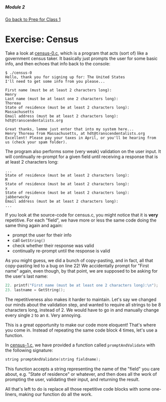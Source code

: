##### Module 2
[Go back to Prep for Class 1](../../class1-prep#functions)
# Exercise: Census

Take a look at [census-0.c](./census-0.c), which is a program that acts (sort of) like a government census taker. It basically just prompts the user for some basic info, and then echoes that info back to the console:

```
$ ./census-0
Hello, thank you for signing up for: The United States
I'll need to get some info from you please...

First name (must be at least 2 characters long):
Henry
Last name (must be at least one 2 characters long):
Thoreau
State of residence (must be at least 2 characters long):
Massachusetts
Email address (must be at least 2 characters long):
hdt@transcendentalists.org

Great thanks, lemme just enter that into my system here...
Henry Thoreau from Massachusetts, at hdt@transcendentalists.org
Excellent! Please pay your taxes in April, or you'll be hearing from us (check your spam folder).
```

The program also performs some (very weak) validation on the user input. It will continually re-prompt for a given field until receiving a response that is at least 2 characters long:

```
...
State of residence (must be at least 2 characters long):
M
State of residence (must be at least 2 characters long):
x
State of residence (must be at least 2 characters long):
jabberwocky
Email address (must be at least 2 characters long):
...
```
  
If you look at the source-code for census.c, you might notice that it is **very** repetitive. For each "field", we have more or less the same code doing the same thing again and again:
* prompt the user for their info
* call `GetString()`
* check whether their response was valid
* continually re-prompt until the response is valid

As you might guess, we did a bunch of copy-pasting, and in fact, all that copy-pasting led to a bug on line 22! We accidentally prompt for "First name" again, even though, by that point, we are supposed to be asking for the user's last name:
```c
22. printf("First name (must be at least one 2 characters long):\n");
23. lastname = GetString();
```

The repetitiveness also makes it harder to maintain. Let's say we changed our minds about the validation step, and wanted to require all strings to be 8 characters long, instead of 2. We would have to go in and manually change every single `2` to an `8`. Very annoying.

This is a great opportunity to make our code more eloquent! That's where you come in. Instead of repeating the same code block 4 times, let's use a function. 

In [census-1.c](./census-1.c), we have provided a function called `promptAndValidate` with the following signature:
```c
string promptAndValidate(string fieldname);
```

This function accepts a string representing the name of the "field" you care about, e.g. "State of residence" or whatever, and then does all the work of prompting the user, validating their input, and returning the result.

All that's left to do is replace all those repetitive code blocks with some one-liners, making our function do all the work. 
